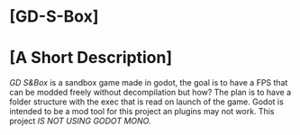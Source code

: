 # [GD-S-Box]

# [A Short Description]
*GD S&Box* is a sandbox game made in godot, the goal is to have a FPS that can be modded freely without decompilation but how? The plan is to have a folder structure with the exec that is read on launch of the game. Godot is intended to be a mod tool for this project an plugins may not work. This project *IS NOT USING GODOT MONO.*
